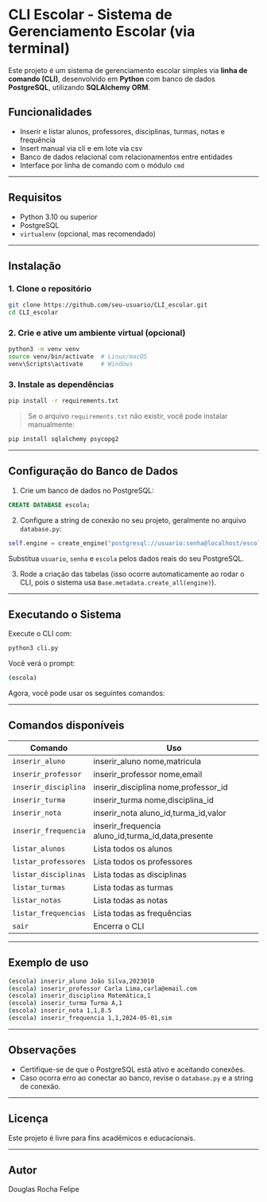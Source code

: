 #  CLI Escolar - Sistema de Gerenciamento Escolar (via terminal)

Este projeto é um sistema de gerenciamento escolar simples via **linha de comando (CLI)**, desenvolvido em **Python** com banco de dados **PostgreSQL**, utilizando **SQLAlchemy ORM**.

## Funcionalidades

- Inserir e listar alunos, professores, disciplinas, turmas, notas e frequência
- Insert manual via cli e em lote via csv
- Banco de dados relacional com relacionamentos entre entidades
- Interface por linha de comando com o módulo `cmd`

---

## Requisitos

- Python 3.10 ou superior
- PostgreSQL
- `virtualenv` (opcional, mas recomendado)

---

## Instalação

### 1. Clone o repositório

```bash
git clone https://github.com/seu-usuario/CLI_escolar.git
cd CLI_escolar
```

### 2. Crie e ative um ambiente virtual (opcional)

```bash
python3 -m venv venv
source venv/bin/activate  # Linux/macOS
venv\Scripts\activate     # Windows
```

### 3. Instale as dependências

```bash
pip install -r requirements.txt
```

> Se o arquivo `requirements.txt` não existir, você pode instalar manualmente:

```bash
pip install sqlalchemy psycopg2
```

---

## Configuração do Banco de Dados

1. Crie um banco de dados no PostgreSQL:

```sql
CREATE DATABASE escola;
```

2. Configure a string de conexão no seu projeto, geralmente no arquivo `database.py`:

```python
self.engine = create_engine("postgresql://usuario:senha@localhost/escola")
```

Substitua `usuario`, `senha` e `escola` pelos dados reais do seu PostgreSQL.

3. Rode a criação das tabelas (isso ocorre automaticamente ao rodar o CLI, pois o sistema usa `Base.metadata.create_all(engine)`).

---

## Executando o Sistema

Execute o CLI com:

```bash
python3 cli.py
```

Você verá o prompt:

```bash
(escola)
```

Agora, você pode usar os seguintes comandos:

---

## Comandos disponíveis

| Comando                   | Uso                                                      |
|--------------------------|-----------------------------------------------------------|
| `inserir_aluno`          | inserir_aluno nome,matricula                             |
| `inserir_professor`      | inserir_professor nome,email                             |
| `inserir_disciplina`     | inserir_disciplina nome,professor_id                     |
| `inserir_turma`          | inserir_turma nome,disciplina_id                         |
| `inserir_nota`           | inserir_nota aluno_id,turma_id,valor                     |
| `inserir_frequencia`     | inserir_frequencia aluno_id,turma_id,data,presente       |
| `listar_alunos`          | Lista todos os alunos                                     |
| `listar_professores`     | Lista todos os professores                                |
| `listar_disciplinas`     | Lista todas as disciplinas                                |
| `listar_turmas`          | Lista todas as turmas                                     |
| `listar_notas`           | Lista todas as notas                                      |
| `listar_frequencias`     | Lista todas as frequências                                |
| `sair`                   | Encerra o CLI                                             |


---

## Exemplo de uso

```bash
(escola) inserir_aluno João Silva,2023010
(escola) inserir_professor Carla Lima,carla@email.com
(escola) inserir_disciplina Matemática,1
(escola) inserir_turma Turma A,1
(escola) inserir_nota 1,1,8.5
(escola) inserir_frequencia 1,1,2024-05-01,sim
```

---

## Observações

- Certifique-se de que o PostgreSQL está ativo e aceitando conexões.
- Caso ocorra erro ao conectar ao banco, revise o `database.py` e a string de conexão.

---

## Licença

Este projeto é livre para fins acadêmicos e educacionais.

---

## Autor

Douglas Rocha Felipe
